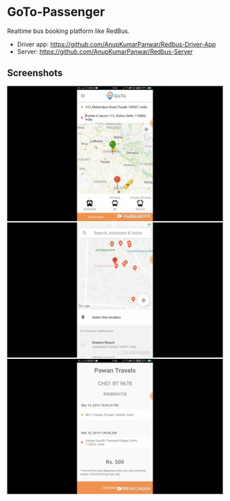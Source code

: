 # GoTo-Passenger
Realtime bus booking platform like RedBus.

- Driver app: https://github.com/AnupKumarPanwar/Redbus-Driver-App
- Server: https://github.com/AnupKumarPanwar/Redbus-Server

## Screenshots
![alt text](https://github.com/AnupKumarPanwar/GoTo-Passenger/blob/master/screenshots/Screenshot%202020-03-22%20at%2010.27.49%20PM.png?raw=true)
![alt text](https://github.com/AnupKumarPanwar/GoTo-Passenger/blob/master/screenshots/Screenshot%202020-03-22%20at%2010.27.00%20PM.png?raw=true)
![alt text](https://github.com/AnupKumarPanwar/GoTo-Passenger/blob/master/screenshots/Screenshot%202020-03-22%20at%2010.29.13%20PM.png?raw=true)

